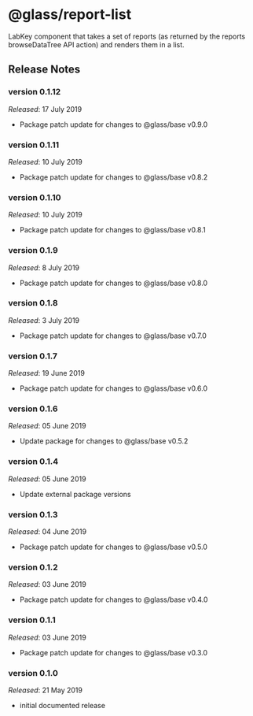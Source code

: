 # @glass/report-list

LabKey component that takes a set of reports (as returned by the reports browseDataTree API action) and renders them in
a list.

## Release Notes ##

### version 0.1.12
*Released*: 17 July 2019
* Package patch update for changes to @glass/base v0.9.0

### version 0.1.11
*Released*: 10 July 2019
* Package patch update for changes to @glass/base v0.8.2

### version 0.1.10
*Released*: 10 July 2019
* Package patch update for changes to @glass/base v0.8.1

### version 0.1.9
*Released*: 8 July 2019
* Package patch update for changes to @glass/base v0.8.0

### version 0.1.8
*Released*: 3 July 2019
* Package patch update for changes to @glass/base v0.7.0

### version 0.1.7
*Released*: 19 June 2019
* Package patch update for changes to @glass/base v0.6.0

### version 0.1.6
*Released*: 05 June 2019
*  Update package for changes to @glass/base v0.5.2

### version 0.1.4
*Released*: 05 June 2019
* Update external package versions

### version 0.1.3
*Released*: 04 June 2019
* Package patch update for changes to @glass/base v0.5.0

### version 0.1.2
*Released*: 03 June 2019
* Package patch update for changes to @glass/base v0.4.0

### version 0.1.1
*Released*: 03 June 2019
* Package patch update for changes to @glass/base v0.3.0

### version 0.1.0
*Released*: 21 May 2019
* initial documented release

